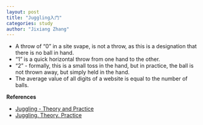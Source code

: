 ```yaml
---
layout: post
title: "Juggling入门"
categories: study
author: "Jixiang Zhang"
---
```


- A throw of “0” in a site svape, is not a throw, as this is a designation that there is no ball in hand.
- “1” is a quick horizontal throw from one hand to the other.
- “2” - formally, this is a small toss in the hand, but in practice, the ball is not thrown away, but simply held in the hand.
- The average value of all digits of a website is equal to the number of balls.

**References**

- [Juggling - Theory and Practice](http://solipsys.co.uk/new/JugglingTalkSummary.html)
- [Juggling. Theory. Practice](https://weekly-geekly.github.io/articles/148940/index.html)